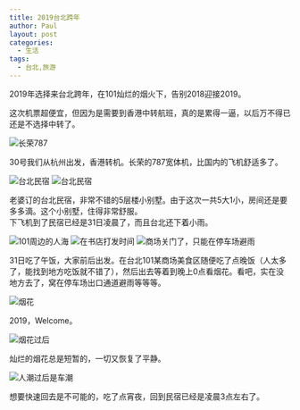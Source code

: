 ```yaml
---
title: 2019台北跨年
author: Paul
layout: post
categories:
  - 生活
tags:
  - 台北,旅游
---
```


2019年选择来台北跨年，在101灿烂的烟火下，告别2018迎接2019。

这次机票超便宜，但因为是需要到香港中转航班，真的是累得一逼，以后万不得已还是不选择中转了。

![长荣787](https://imgs.gq/2019-0103/taipei_001.jpg)

30号我们从杭州出发，香港转机。长荣的787宽体机，比国内的飞机舒适多了。



![台北民宿](https://imgs.gq/2019-0103/taipei_002.jpg)
![台北民宿](https://imgs.gq/2019-0103/taipei_003.jpg)

老婆订的台北民宿，非常不错的5层楼小别墅。由于这次一共5大1小，房间还是要多多滴。这个小别墅，住得非常舒服。    
下飞机到了民宿已经是31日凌晨了，而且台北还下着小雨。

![101周边的人海](https://imgs.gq/2019-0103/taipei_004.jpg)
![在书店打发时间](https://imgs.gq/2019-0103/taipei_006.jpg)
![商场关门了，只能在停车场避雨](https://imgs.gq/2019-0103/taipei_005.jpg)

31日吃了午饭，大家前后出发。在台北101某商场美食区随便吃了点晚饭（人太多了，能找到地方吃饭就不错了），然后出去等着到晚上0点看烟花。看吧，实在没地方去了，窝在停车场出口通道避雨等等等。

![烟花](https://imgs.gq/2019-0103/taipei_007.jpg)

2019，Welcome。

![烟花过后](https://imgs.gq/2019-0103/taipei_008.jpg)

灿烂的烟花总是短暂的，一切又恢复了平静。

![人潮过后是车潮](https://imgs.gq/2019-0103/taipei_009.jpg)

想要快速回去是不可能的，吃了点宵夜，回到民宿已经是凌晨3点左右了。